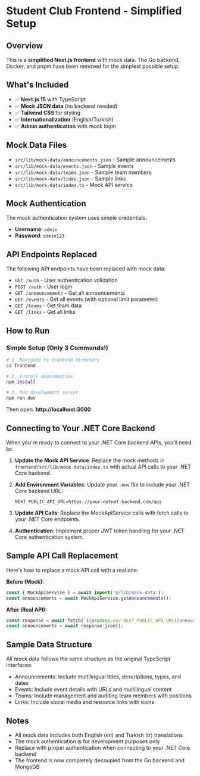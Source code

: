 # Student Club Frontend - Simplified Setup

## Overview
This is a **simplified Next.js frontend** with mock data. The Go backend, Docker, and pnpm have been removed for the simplest possible setup.

## What's Included
- ✅ **Next.js 15** with TypeScript
- ✅ **Mock JSON data** (no backend needed)
- ✅ **Tailwind CSS** for styling
- ✅ **Internationalization** (English/Turkish)
- ✅ **Admin authentication** with mock login

## Mock Data Files
- `src/lib/mock-data/announcements.json` - Sample announcements
- `src/lib/mock-data/events.json` - Sample events
- `src/lib/mock-data/teams.json` - Sample team members
- `src/lib/mock-data/links.json` - Sample links
- `src/lib/mock-data/index.ts` - Mock API service

## Mock Authentication
The mock authentication system uses simple credentials:
- **Username**: `admin`
- **Password**: `admin123`

## API Endpoints Replaced
The following API endpoints have been replaced with mock data:
- `GET /auth` - User authentication validation
- `POST /auth` - User login
- `GET /announcements` - Get all announcements
- `GET /events` - Get all events (with optional limit parameter)
- `GET /teams` - Get team data
- `GET /links` - Get all links

## How to Run

### Simple Setup (Only 3 Commands!)
```bash
# 1. Navigate to frontend directory
cd frontend

# 2. Install dependencies
npm install

# 3. Run development server
npm run dev
```

Then open: **http://localhost:3000**

## Connecting to Your .NET Core Backend

When you're ready to connect to your .NET Core backend APIs, you'll need to:

1. **Update the Mock API Service**: Replace the mock methods in `frontend/src/lib/mock-data/index.ts` with actual API calls to your .NET Core backend.

2. **Add Environment Variables**: Update your `.env` file to include your .NET Core backend URL:
   ```
   NEXT_PUBLIC_API_URL=https://your-dotnet-backend.com/api
   ```

3. **Update API Calls**: Replace the MockApiService calls with fetch calls to your .NET Core endpoints.

4. **Authentication**: Implement proper JWT token handling for your .NET Core authentication system.

## Sample API Call Replacement
Here's how to replace a mock API call with a real one:

**Before (Mock):**
```typescript
const { MockApiService } = await import('@/lib/mock-data');
const announcements = await MockApiService.getAnnouncements();
```

**After (Real API):**
```typescript
const response = await fetch(`${process.env.NEXT_PUBLIC_API_URL}/announcements`);
const announcements = await response.json();
```

## Sample Data Structure
All mock data follows the same structure as the original TypeScript interfaces:
- Announcements: Include multilingual titles, descriptions, types, and dates
- Events: Include event details with URLs and multilingual content
- Teams: Include management and auditing team members with positions
- Links: Include social media and resource links with icons

## Notes
- All mock data includes both English (en) and Turkish (tr) translations
- The mock authentication is for development purposes only
- Replace with proper authentication when connecting to your .NET Core backend
- The frontend is now completely decoupled from the Go backend and MongoDB 